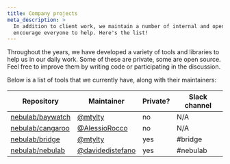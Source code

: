 ```yaml
---
title: Company projects
meta_description: >
  In addition to client work, we maintain a number of internal and open-source company projects and
  encourage everyone to help. Here's the list!
---
```


Throughout the years, we have developed a variety of tools and libraries to help us in our daily
work. Some of these are private, some are open source. Feel free to improve them by writing code or
participating in the discussion.

Below is a list of tools that we currently have, along with their maintainers:

Repository | Maintainer | Private? | Slack channel |
---------- | ---------- | -------- | ------------- |
[nebulab/baywatch](https://github.com/nebulab/baywatch) | [@mtylty][mtylty] | no | N/A 
[nebulab/cangaroo](https://github.com/nebulab/cangaroo) | [@AlessioRocco][AlessioRocco] | no | N/A
[nebulab/bridge](https://github.com/nebulab/bridge) | [@mtylty][mtylty] | yes | #bridge
[nebulab/nebulab](https://github.com/nebulab/nebulab) | [@davidedistefano][davidedistefano] | yes | #nebulab

[mtylty]: https://github.com/mtylty
[AlessioRocco]: https://github.com/AlessioRocco
[davidedistefano]: https://github.com/davidedistefano

